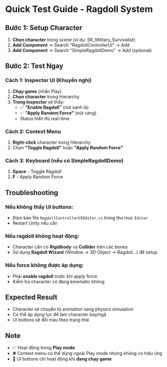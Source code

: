 # Quick Test Guide - Ragdoll System

## Bước 1: Setup Character
1. **Chọn character** trong scene (ví dụ: SK_Military_Survivalist)
2. **Add Component** → Search "RagdollControllerUI" → Add
3. **Add Component** → Search "SimpleRagdollDemo" → Add (optional)

## Bước 2: Test Ngay

### Cách 1: Inspector UI (Khuyến nghị)
1. **Chạy game** (nhấn Play)
2. **Chọn character** trong Hierarchy
3. **Trong Inspector** sẽ thấy:
   - ✅ **"Enable Ragdoll"** (nút xanh lá)
   - ✅ **"Apply Random Force"** (nút vàng)
   - Status hiển thị real-time

### Cách 2: Context Menu  
1. **Right-click** character trong Hierarchy
2. Chọn **"Toggle Ragdoll"** hoặc **"Apply Random Force"**

### Cách 3: Keyboard (nếu có SimpleRagdollDemo)
1. **Space** - Toggle Ragdoll
2. **F** - Apply Random Force

## Troubleshooting

### Nếu không thấy UI buttons:
- Đảm bảo file `RagdollControllerUIEditor.cs` trong thư mục `Editor`
- Restart Unity nếu cần

### Nếu ragdoll không hoạt động:
- Character cần có **Rigidbody** và **Collider** trên các bones
- Sử dụng **Ragdoll Wizard** (Window → 3D Object → Ragdoll...) để setup

### Nếu force không được áp dụng:
- Phải **enable ragdoll** trước khi apply force
- Kiểm tra character có đang kinematic không

## Expected Result
- Character sẽ chuyển từ animation sang physics simulation
- Có thể áp dụng lực để làm character bay/ngã
- UI buttons sẽ đổi màu theo trạng thái

## Note
- ✅ Hoạt động trong **Play mode** 
- ❌ Context menu có thể dùng ngoài Play mode nhưng không có hiệu ứng
- 🎯 UI buttons chỉ hoạt động khi **đang chạy game**